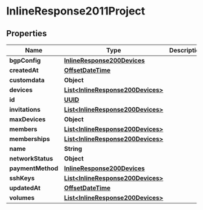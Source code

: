 
# InlineResponse2011Project

## Properties
Name | Type | Description | Notes
------------ | ------------- | ------------- | -------------
**bgpConfig** | [**InlineResponse200Devices**](InlineResponse200Devices.md) |  |  [optional]
**createdAt** | [**OffsetDateTime**](OffsetDateTime.md) |  |  [optional]
**customdata** | **Object** |  |  [optional]
**devices** | [**List&lt;InlineResponse200Devices&gt;**](InlineResponse200Devices.md) |  |  [optional]
**id** | [**UUID**](UUID.md) |  |  [optional]
**invitations** | [**List&lt;InlineResponse200Devices&gt;**](InlineResponse200Devices.md) |  |  [optional]
**maxDevices** | **Object** |  |  [optional]
**members** | [**List&lt;InlineResponse200Devices&gt;**](InlineResponse200Devices.md) |  |  [optional]
**memberships** | [**List&lt;InlineResponse200Devices&gt;**](InlineResponse200Devices.md) |  |  [optional]
**name** | **String** |  |  [optional]
**networkStatus** | **Object** |  |  [optional]
**paymentMethod** | [**InlineResponse200Devices**](InlineResponse200Devices.md) |  |  [optional]
**sshKeys** | [**List&lt;InlineResponse200Devices&gt;**](InlineResponse200Devices.md) |  |  [optional]
**updatedAt** | [**OffsetDateTime**](OffsetDateTime.md) |  |  [optional]
**volumes** | [**List&lt;InlineResponse200Devices&gt;**](InlineResponse200Devices.md) |  |  [optional]



